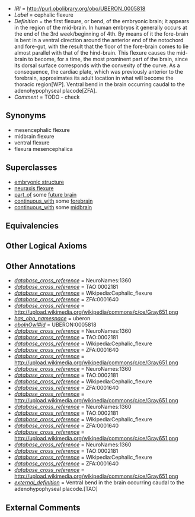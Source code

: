  * *IRI* = http://purl.obolibrary.org/obo/UBERON_0005818
 * *Label* = cephalic flexure
 * *Definition* = the first flexure, or bend, of the embryonic brain; it appears in the region of the mid-brain. In human embryos it generally occurs at the end of the 3rd week/beginning of 4th. By means of it the fore-brain is bent in a ventral direction around the anterior end of the notochord and fore-gut, with the result that the floor of the fore-brain comes to lie almost parallel with that of the hind-brain. This flexure causes the mid-brain to become, for a time, the most prominent part of the brain, since its dorsal surface corresponds with the convexity of the curve. As a consequence, the cardiac plate, which was previously anterior to the forebrain, approximates its adult location in what will become the thoracic region[WP]. Ventral bend in the brain occurring caudal to the adenohypophyseal placode[ZFA].
 * *Comment* = TODO - check

## Synonyms

 * mesencephalic flexure
 * midbrain flexure
 * ventral flexure
 * flexura mesencephalica

## Superclasses

 * [embryonic structure](../../UBERON/50/UBERON_0002050.md)
 * [neuraxis flexure](../../UBERON/17/UBERON_0005817.md)
 * [part_of](../../BFO/50/BFO_0000050.md) some [future brain](../../UBERON/38/UBERON_0006238.md)
 * [continuous_with](../../FMA/72/FMA_85972.md) some [forebrain](../../UBERON/90/UBERON_0001890.md)
 * [continuous_with](../../FMA/72/FMA_85972.md) some [midbrain](../../UBERON/91/UBERON_0001891.md)

## Equivalencies


## Other Logical Axioms


## Other Annotations

 * *[database_cross_reference](../../ef/oboInOwl#hasDbXref.md)* = NeuroNames:1360
 * *[database_cross_reference](../../ef/oboInOwl#hasDbXref.md)* = TAO:0002181
 * *[database_cross_reference](../../ef/oboInOwl#hasDbXref.md)* = Wikipedia:Cephalic_flexure
 * *[database_cross_reference](../../ef/oboInOwl#hasDbXref.md)* = ZFA:0001640
 * *[database_cross_reference](../../ef/oboInOwl#hasDbXref.md)* = http://upload.wikimedia.org/wikipedia/commons/c/ce/Gray651.png
 * *[has_obo_namespace](../../ce/oboInOwl#hasOBONamespace.md)* = uberon
 * *[oboInOwl#id](../../id/oboInOwl#id.md)* = UBERON:0005818
 * *[database_cross_reference](../../ef/oboInOwl#hasDbXref.md)* = NeuroNames:1360
 * *[database_cross_reference](../../ef/oboInOwl#hasDbXref.md)* = TAO:0002181
 * *[database_cross_reference](../../ef/oboInOwl#hasDbXref.md)* = Wikipedia:Cephalic_flexure
 * *[database_cross_reference](../../ef/oboInOwl#hasDbXref.md)* = ZFA:0001640
 * *[database_cross_reference](../../ef/oboInOwl#hasDbXref.md)* = http://upload.wikimedia.org/wikipedia/commons/c/ce/Gray651.png
 * *[database_cross_reference](../../ef/oboInOwl#hasDbXref.md)* = NeuroNames:1360
 * *[database_cross_reference](../../ef/oboInOwl#hasDbXref.md)* = TAO:0002181
 * *[database_cross_reference](../../ef/oboInOwl#hasDbXref.md)* = Wikipedia:Cephalic_flexure
 * *[database_cross_reference](../../ef/oboInOwl#hasDbXref.md)* = ZFA:0001640
 * *[database_cross_reference](../../ef/oboInOwl#hasDbXref.md)* = http://upload.wikimedia.org/wikipedia/commons/c/ce/Gray651.png
 * *[database_cross_reference](../../ef/oboInOwl#hasDbXref.md)* = NeuroNames:1360
 * *[database_cross_reference](../../ef/oboInOwl#hasDbXref.md)* = TAO:0002181
 * *[database_cross_reference](../../ef/oboInOwl#hasDbXref.md)* = Wikipedia:Cephalic_flexure
 * *[database_cross_reference](../../ef/oboInOwl#hasDbXref.md)* = ZFA:0001640
 * *[database_cross_reference](../../ef/oboInOwl#hasDbXref.md)* = http://upload.wikimedia.org/wikipedia/commons/c/ce/Gray651.png
 * *[database_cross_reference](../../ef/oboInOwl#hasDbXref.md)* = NeuroNames:1360
 * *[database_cross_reference](../../ef/oboInOwl#hasDbXref.md)* = TAO:0002181
 * *[database_cross_reference](../../ef/oboInOwl#hasDbXref.md)* = Wikipedia:Cephalic_flexure
 * *[database_cross_reference](../../ef/oboInOwl#hasDbXref.md)* = ZFA:0001640
 * *[database_cross_reference](../../ef/oboInOwl#hasDbXref.md)* = http://upload.wikimedia.org/wikipedia/commons/c/ce/Gray651.png
 * *[external_definition](../../UBPROP/01/UBPROP_0000001.md)* = Ventral bend in the brain occurring caudal to the adenohypophyseal placode.[TAO]

## External Comments


